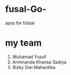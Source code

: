 # fusal-Go-
apss for futsal

# my team
1. Muhamad Yusuf
2. Arminanda Khansa Sadiya
3. Rizky Dwi Mahardika




